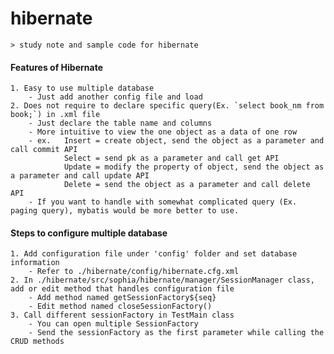 # hibernate
	> study note and sample code for hibernate

#### Features of Hibernate 
	1. Easy to use multiple database
		- Just add another config file and load
	2. Does not require to declare specific query(Ex. `select book_nm from book;`) in .xml file
		- Just declare the table name and columns
		- More intuitive to view the one object as a data of one row
		- ex.	Insert = create object, send the object as a parameter and call commit API
				Select = send pk as a parameter and call get API
				Update = modify the property of object, send the object as a parameter and call update API
				Delete = send the object as a parameter and call delete API
		- If you want to handle with somewhat complicated query (Ex. paging query), mybatis would be more better to use.

#### Steps to configure multiple database
	1. Add configuration file under 'config' folder and set database information
		- Refer to ./hibernate/config/hibernate.cfg.xml
	2. In ./hibernate/src/sophia/hibernate/manager/SessionManager class, add or edit method that handles configuration file
		- Add method named getSessionFactory${seq}
		- Edit method named closeSessionFactory()
	3. Call different sessionFactory in TestMain class
		- You can open multiple SessionFactory
		- Send the sessionFactory as the first parameter while calling the CRUD methods
	

